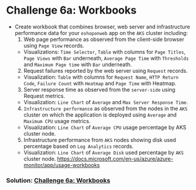 # Challenge 6a: Workbooks

* Create workbook that combines browser, web server and infrastructure performance data for your `eshoponweb` app on the `AKS` cluster including:
   1. Web page performance as observed from the client-side browser using `Page View` records.
     * Visualizations: `Time Selector`, `Table` with columns for `Page Titles`, `Page Views` with `Bar` underneath, `Average Page Time` with `Thresholds` and `Maximum Page time` with `Bar` underneath.
   2. Request failures reported by the web server using `Request` records.
     * Visualization: `Table` with columns for `Request Name`, `HTTP Return Code`, `Failure Count` with `Heatmap` and `Page Time` with Heatmap.
   3. Server response time as observed from the `server-side` using Request metrics.
     * Visualization: `Line Chart` of `Average` and `Max Server Response Time`.
   4. `Infrastructure performance` as observed from the nodes in the `AKS` cluster on which the application is deployed using `Average` and `Maximum CPU` usage metrics.
     * Visualization: `Line Chart` of `Average CPU` usage percentage by AKS cluster node.
   5. Infrastructure performance from `AKS` nodes showing disk used percentage based on `Log Analytics` records.
     * Visualization: `Line Chart` of `Average Disk` used percentage by `AKS` cluster node.
https://docs.microsoft.com/en-us/azure/azure-monitor/app/usage-workbooks

### Solution: [Challenge 6a: Workbooks](https://github.com/SpektraSystems/CloudLabs-Azure/blob/master/azure-monitoring/Instructions/Solutions/Challenge%206a:%20Workbooks.md)
